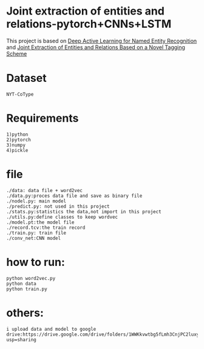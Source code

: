 # Joint extraction of entities and relations-pytorch+CNNs+LSTM
This project is based on [Deep Active Learning for Named Entity Recognition](https://arxiv.org/abs/1707.05928)  
and [Joint Extraction of Entities and Relations Based on a Novel Tagging Scheme](https://arxiv.org/abs/1706.05075)
    

# Dataset


    NYT-CoType
    
# Requirements

    1)python
    2)pytorch
    3)numpy
    4)pickle

# file

    ./data: data file + word2vec
    ./data.py:proces data file and save as binary file
    ./nodel.py: main model
    ./predict.py: not used in this project
    ./stats.py:statistics the data,not import in this project
    ./utils.py:define classes to keep wordvec
    ./model.pt:the model file
    ./record.tcv:the train record
    ./train.py: train file
    ./conv_net:CNN model

# how to run:

    python word2vec.py
    python data
    python train.py

# others:
    
    i upload data and model to google drive:https://drive.google.com/drive/folders/1WWKkvwtbg5fLmh3CnjPC2luxyHooyvmR?usp=sharing


